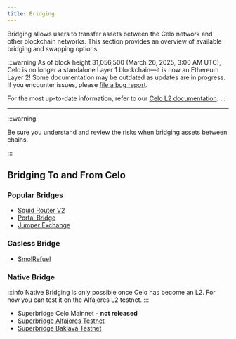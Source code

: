 ```yaml
---
title: Bridging
---
```


Bridging allows users to transfer assets between the Celo network and other blockchain networks. This section provides an overview of available bridging and swapping options.

:::warning
As of block height 31,056,500 (March 26, 2025, 3:00 AM UTC), Celo is no longer a standalone Layer 1 blockchain—it is now an Ethereum Layer 2!
Some documentation may be outdated as updates are in progress. If you encounter issues, please [file a bug report](https://github.com/celo-org/docs/issues/new/choose).

For the most up-to-date information, refer to our [Celo L2 documentation](https://docs.celo.org/cel2).
:::

---

:::warning

Be sure you understand and review the risks when bridging assets between chains.

:::

## Bridging To and From Celo

### Popular Bridges

- [Squid Router V2](https://v2.app.squidrouter.com/?chains=10%2C42220&tokens=0xeeeeeeeeeeeeeeeeeeeeeeeeeeeeeeeeeeeeeeee%2C0x471ece3750da237f93b8e339c536989b8978a438)
- [Portal Bridge](https://portalbridge.com/)
- [Jumper Exchange](https://jumper.exchange/?fromChain=10&fromToken=0x0000000000000000000000000000000000000000&toChain=42220&toToken=0x471EcE3750Da237f93B8E339c536989b8978a438)

### Gasless Bridge

- [SmolRefuel](https://smolrefuel.com/?outboundChain=42220)

### Native Bridge

:::info
Native Bridging is only possible once Celo has become an L2. For now you can test it on the Alfajores L2 testnet.
:::

- Superbridge Celo Mainnet - **not released**
- [Superbridge Alfajores Testnet](https://testnets.superbridge.app/celo-alfajores)
- [Superbridge Baklava Testnet](https://testnets.superbridge.app/celo-baklava)


